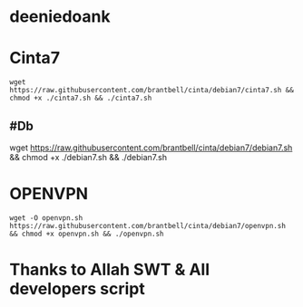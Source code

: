 # deeniedoank

# Cinta7
```
wget https://raw.githubusercontent.com/brantbell/cinta/debian7/cinta7.sh && chmod +x ./cinta7.sh && ./cinta7.sh
```
#Db
---
wget https://raw.githubusercontent.com/brantbell/cinta/debian7/debian7.sh && chmod +x ./debian7.sh && ./debian7.sh

# OPENVPN
```
wget -O openvpn.sh https://raw.githubusercontent.com/brantbell/cinta/debian7/openvpn.sh && chmod +x openvpn.sh && ./openvpn.sh
```
















# Thanks to Allah SWT & All developers script
